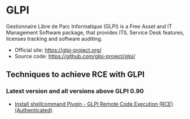 # GLPI

Gestionnaire Libre de Parc Informatique (GLPI) is a Free Asset and IT Management Software package, that provides ITIL Service Desk features, licenses tracking and software auditing.

 - Official site: https://glpi-project.org/
 - Source code: https://github.com/glpi-project/glpi/

## Techniques to achieve RCE with GLPI

### Latest version and all versions above GLPI 0.90

 - [Install shellcommand Plugin - GLPI Remote Code Execution (RCE) (Authenticated)](techniques/GLPI_shellcommand_plugin_authenticated_rce/README.md)


